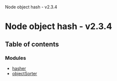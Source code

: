Node object hash - v2.3.4

# Node object hash - v2.3.4

## Table of contents

### Modules

- [hasher](modules/hasher.md)
- [objectSorter](modules/objectsorter.md)
